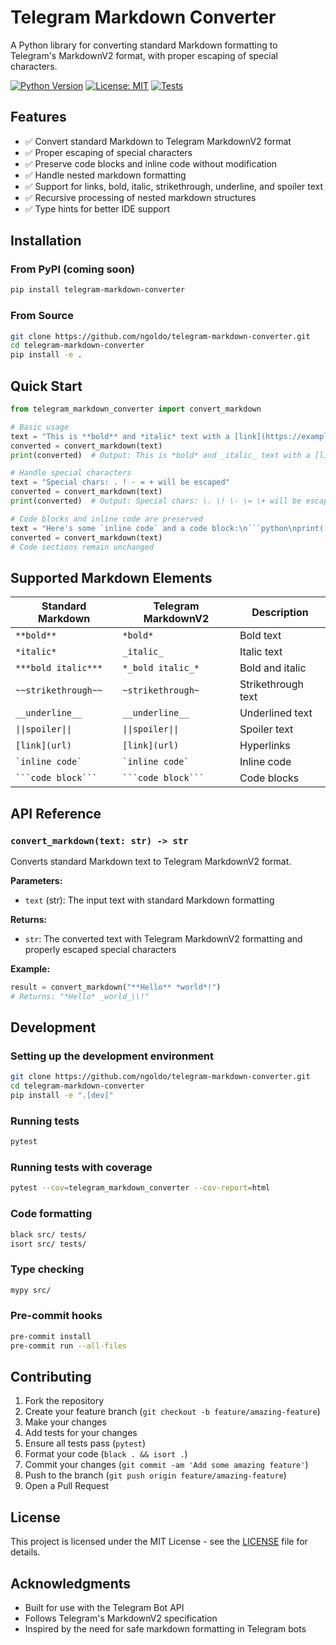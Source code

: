 # Telegram Markdown Converter

A Python library for converting standard Markdown formatting to Telegram's MarkdownV2 format, with proper escaping of special characters.

[![Python Version](https://img.shields.io/badge/python-3.8%2B-blue.svg)](https://www.python.org/downloads/)
[![License: MIT](https://img.shields.io/badge/License-MIT-yellow.svg)](https://opensource.org/licenses/MIT)
[![Tests](https://github.com/ngoldo/telegram-markdown-converter/workflows/Tests/badge.svg)](https://github.com/ngoldo/telegram-markdown-converter/actions)

## Features

- ✅ Convert standard Markdown to Telegram MarkdownV2 format
- ✅ Proper escaping of special characters
- ✅ Preserve code blocks and inline code without modification
- ✅ Handle nested markdown formatting
- ✅ Support for links, bold, italic, strikethrough, underline, and spoiler text
- ✅ Recursive processing of nested markdown structures
- ✅ Type hints for better IDE support

## Installation

### From PyPI (coming soon)

```bash
pip install telegram-markdown-converter
```

### From Source

```bash
git clone https://github.com/ngoldo/telegram-markdown-converter.git
cd telegram-markdown-converter
pip install -e .
```

## Quick Start

```python
from telegram_markdown_converter import convert_markdown

# Basic usage
text = "This is **bold** and *italic* text with a [link](https://example.com)"
converted = convert_markdown(text)
print(converted)  # Output: This is *bold* and _italic_ text with a [link](https://example.com)

# Handle special characters
text = "Special chars: . ! - = + will be escaped"
converted = convert_markdown(text)
print(converted)  # Output: Special chars: \. \! \- \= \+ will be escaped

# Code blocks and inline code are preserved
text = "Here's some `inline code` and a code block:\n```python\nprint('hello')\n```"
converted = convert_markdown(text)
# Code sections remain unchanged
```

## Supported Markdown Elements

| Standard Markdown          | Telegram MarkdownV2        | Description        |
| -------------------------- | -------------------------- | ------------------ |
| `**bold**`                 | `*bold*`                   | Bold text          |
| `*italic*`                 | `_italic_`                 | Italic text        |
| `***bold italic***`        | `*_bold italic_*`          | Bold and italic    |
| `~~strikethrough~~`        | `~strikethrough~`          | Strikethrough text |
| `__underline__`            | `__underline__`            | Underlined text    |
| `\|\|spoiler\|\|`          | `\|\|spoiler\|\|`          | Spoiler text       |
| `[link](url)`              | `[link](url)`              | Hyperlinks         |
| `` `inline code` ``        | `` `inline code` ``        | Inline code        |
| ```` ```code block``` ```` | ```` ```code block``` ```` | Code blocks        |

## API Reference

### `convert_markdown(text: str) -> str`

Converts standard Markdown text to Telegram MarkdownV2 format.

**Parameters:**
- `text` (str): The input text with standard Markdown formatting

**Returns:**
- `str`: The converted text with Telegram MarkdownV2 formatting and properly escaped special characters

**Example:**
```python
result = convert_markdown("**Hello** *world*!")
# Returns: "*Hello* _world_\\!"
```

## Development

### Setting up the development environment

```bash
git clone https://github.com/ngoldo/telegram-markdown-converter.git
cd telegram-markdown-converter
pip install -e ".[dev]"
```

### Running tests

```bash
pytest
```

### Running tests with coverage

```bash
pytest --cov=telegram_markdown_converter --cov-report=html
```

### Code formatting

```bash
black src/ tests/
isort src/ tests/
```

### Type checking

```bash
mypy src/
```

### Pre-commit hooks

```bash
pre-commit install
pre-commit run --all-files
```

## Contributing

1. Fork the repository
2. Create your feature branch (`git checkout -b feature/amazing-feature`)
3. Make your changes
4. Add tests for your changes
5. Ensure all tests pass (`pytest`)
6. Format your code (`black . && isort .`)
7. Commit your changes (`git commit -am 'Add some amazing feature'`)
8. Push to the branch (`git push origin feature/amazing-feature`)
9. Open a Pull Request

## License

This project is licensed under the MIT License - see the [LICENSE](LICENSE) file for details.

## Acknowledgments

- Built for use with the Telegram Bot API
- Follows Telegram's MarkdownV2 specification
- Inspired by the need for safe markdown formatting in Telegram bots
